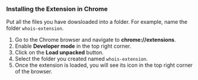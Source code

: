 ### Installing the Extension in Chrome

Put all the files you have dowsloaded into a folder. For example, name the folder `whois-extension`.

1.  Go to the Chrome browser and navigate to **chrome://extensions**.
2.  Enable **Developer mode** in the top right corner.
3.  Click on the **Load unpacked** button.
4.  Select the folder you created named `whois-extension`.
5.  Once the extension is loaded, you will see its icon in the top right corner of the browser.
